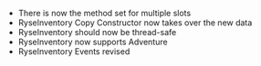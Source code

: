 * There is now the method set for multiple slots
* RyseInventory Copy Constructor now takes over the new data
* RyseInventory should now be thread-safe
* RyseInventory now supports Adventure
* RyseInventory Events revised